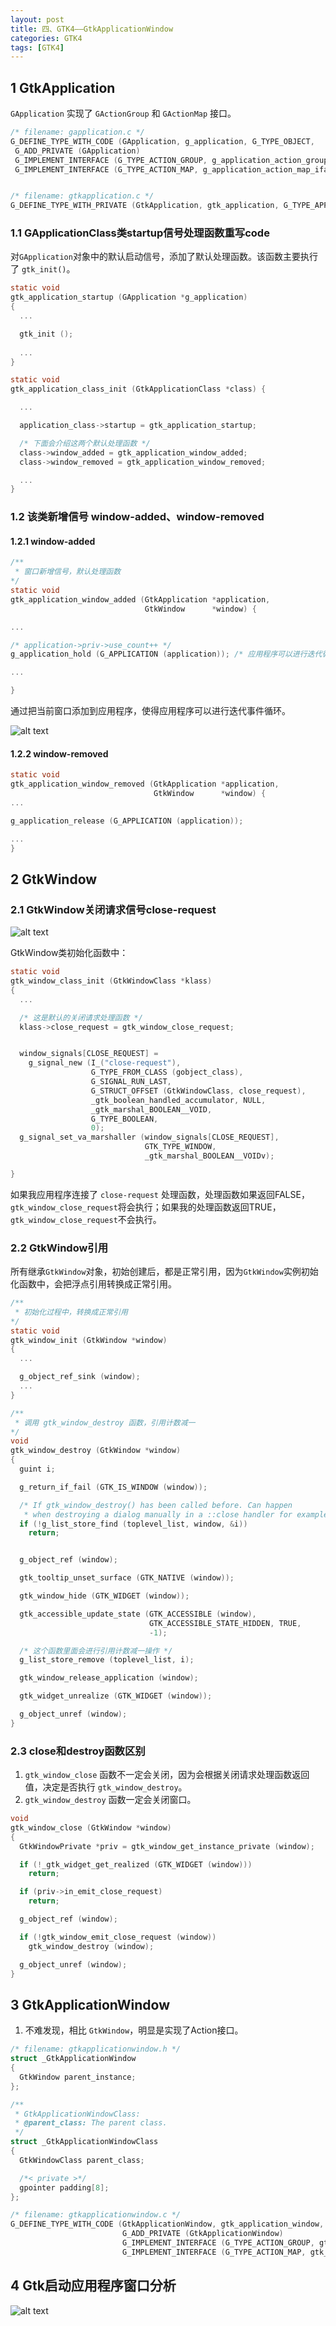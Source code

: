 ```yaml
---
layout: post
title: 四、GTK4——GtkApplicationWindow
categories: GTK4
tags: [GTK4]
---
```


## 1 GtkApplication

`GApplication` 实现了 `GActionGroup` 和 `GActionMap` 接口。

```c
/* filename: gapplication.c */
G_DEFINE_TYPE_WITH_CODE (GApplication, g_application, G_TYPE_OBJECT,
 G_ADD_PRIVATE (GApplication)
 G_IMPLEMENT_INTERFACE (G_TYPE_ACTION_GROUP, g_application_action_group_iface_init)
 G_IMPLEMENT_INTERFACE (G_TYPE_ACTION_MAP, g_application_action_map_iface_init))


/* filename: gtkapplication.c */
G_DEFINE_TYPE_WITH_PRIVATE (GtkApplication, gtk_application, G_TYPE_APPLICATION)
```

### 1.1 GApplicationClass类startup信号处理函数重写code

对`GApplication`对象中的默认启动信号，添加了默认处理函数。该函数主要执行了 `gtk_init()`。

```c
static void
gtk_application_startup (GApplication *g_application)
{
  ...

  gtk_init ();
  
  ...
}

static void
gtk_application_class_init (GtkApplicationClass *class) {

  ...

  application_class->startup = gtk_application_startup;

  /* 下面会介绍这两个默认处理函数 */
  class->window_added = gtk_application_window_added;
  class->window_removed = gtk_application_window_removed;

  ...
}

```

### 1.2 该类新增信号 window-added、window-removed

#### 1.2.1 window-added

```c
/**
 * 窗口新增信号，默认处理函数
*/
static void
gtk_application_window_added (GtkApplication *application,
                              GtkWindow      *window) {

...

/* application->priv->use_count++ */
g_application_hold (G_APPLICATION (application)); /* 应用程序可以进行迭代循环了 */

...

}
```

通过把当前窗口添加到应用程序，使得应用程序可以进行迭代事件循环。

![alt text](/assets/GTK4/04_GtkApplicationWindow/image/image-1.png)

#### 1.2.2 window-removed

```c
static void
gtk_application_window_removed (GtkApplication *application,
                                GtkWindow      *window) {
...

g_application_release (G_APPLICATION (application));

...
}
```

## 2 GtkWindow

### 2.1 GtkWindow关闭请求信号close-request

![alt text](/assets/GTK4/04_GtkApplicationWindow/image/image-3.png)

GtkWindow类初始化函数中：

```c
static void
gtk_window_class_init (GtkWindowClass *klass)
{
  ...

  /* 这是默认的关闭请求处理函数 */
  klass->close_request = gtk_window_close_request;


  window_signals[CLOSE_REQUEST] =
    g_signal_new (I_("close-request"),
                  G_TYPE_FROM_CLASS (gobject_class),
                  G_SIGNAL_RUN_LAST,
                  G_STRUCT_OFFSET (GtkWindowClass, close_request),
                  _gtk_boolean_handled_accumulator, NULL,
                  _gtk_marshal_BOOLEAN__VOID,
                  G_TYPE_BOOLEAN,
                  0);
  g_signal_set_va_marshaller (window_signals[CLOSE_REQUEST],
                              GTK_TYPE_WINDOW,
                              _gtk_marshal_BOOLEAN__VOIDv);

}
```

如果我应用程序连接了 `close-request` 处理函数，处理函数如果返回FALSE，`gtk_window_close_request`将会执行；如果我的处理函数返回TRUE，`gtk_window_close_request`不会执行。

### 2.2 GtkWindow引用

所有继承`GtkWindow`对象，初始创建后，都是正常引用，因为`GtkWindow`实例初始化函数中，会把浮点引用转换成正常引用。

```c
/**
 * 初始化过程中，转换成正常引用
*/
static void
gtk_window_init (GtkWindow *window)
{
  ...

  g_object_ref_sink (window);
  ...
}

/**
 * 调用 gtk_window_destroy 函数，引用计数减一
*/
void
gtk_window_destroy (GtkWindow *window)
{
  guint i;

  g_return_if_fail (GTK_IS_WINDOW (window));

  /* If gtk_window_destroy() has been called before. Can happen
   * when destroying a dialog manually in a ::close handler for example. */
  if (!g_list_store_find (toplevel_list, window, &i))
    return;


  g_object_ref (window);

  gtk_tooltip_unset_surface (GTK_NATIVE (window));

  gtk_window_hide (GTK_WIDGET (window));

  gtk_accessible_update_state (GTK_ACCESSIBLE (window),
                               GTK_ACCESSIBLE_STATE_HIDDEN, TRUE,
                               -1);

  /* 这个函数里面会进行引用计数减一操作 */
  g_list_store_remove (toplevel_list, i);

  gtk_window_release_application (window);

  gtk_widget_unrealize (GTK_WIDGET (window));

  g_object_unref (window);
}

```
 
### 2.3 close和destroy函数区别

1. `gtk_window_close` 函数不一定会关闭，因为会根据关闭请求处理函数返回值，决定是否执行 `gtk_window_destroy`。
2. `gtk_window_destroy` 函数一定会关闭窗口。

```c
void
gtk_window_close (GtkWindow *window)
{
  GtkWindowPrivate *priv = gtk_window_get_instance_private (window);

  if (!_gtk_widget_get_realized (GTK_WIDGET (window)))
    return;

  if (priv->in_emit_close_request)
    return;

  g_object_ref (window);

  if (!gtk_window_emit_close_request (window))
    gtk_window_destroy (window);

  g_object_unref (window);
}
```


## 3 GtkApplicationWindow

1. 不难发现，相比 `GtkWindow`，明显是实现了Action接口。

```c
/* filename: gtkapplicationwindow.h */
struct _GtkApplicationWindow
{
  GtkWindow parent_instance;
};

/**
 * GtkApplicationWindowClass:
 * @parent_class: The parent class.
 */
struct _GtkApplicationWindowClass
{
  GtkWindowClass parent_class;

  /*< private >*/
  gpointer padding[8];
};

/* filename: gtkapplicationwindow.c */
G_DEFINE_TYPE_WITH_CODE (GtkApplicationWindow, gtk_application_window, GTK_TYPE_WINDOW,
                         G_ADD_PRIVATE (GtkApplicationWindow)
                         G_IMPLEMENT_INTERFACE (G_TYPE_ACTION_GROUP, gtk_application_window_group_iface_init)
                         G_IMPLEMENT_INTERFACE (G_TYPE_ACTION_MAP, gtk_application_window_map_iface_init))
```

## 4 Gtk启动应用程序窗口分析

![alt text](/assets/GTK4/04_GtkApplicationWindow/image/image-2.png)

